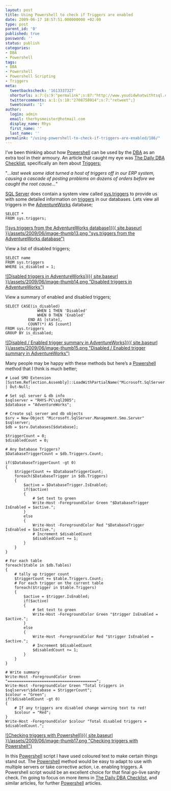 ```yaml
---
layout: post
title: Using Powershell to check if Triggers are enabled
date: 2009-06-17 18:57:51.000000000 +02:00
type: post
parent_id: '0'
published: true
password: ''
status: publish
categories:
- DBA
- Powershell
tags:
- DBA
- Powershell
- Powershell Scripting
- Triggers
meta:
  tweetbackscheck: '1613337327'
  shorturls: a:7:{s:9:"permalink";s:87:"http://www.youdidwhatwithtsql.com/using-powershell-to-check-if-triggers-are-enabled/186";s:7:"tinyurl";s:25:"http://tinyurl.com/mtvhy2";s:4:"isgd";s:18:"http://is.gd/1dpde";s:5:"bitly";s:18:"http://bit.ly/uVyp";s:5:"snipr";s:22:"http://snipr.com/kvl1t";s:5:"snurl";s:22:"http://snurl.com/kvl1t";s:7:"snipurl";s:24:"http://snipurl.com/kvl1t";}
  twittercomments: a:1:{s:10:"2708758914";s:7:"retweet";}
  tweetcount: '1'
author:
  login: admin
  email: therhysmeister@hotmail.com
  display_name: Rhys
  first_name: ''
  last_name: ''
permalink: "/using-powershell-to-check-if-triggers-are-enabled/186/"
---
```

I’ve been thinking about how [Powershell](http://www.microsoft.com/windowsserver2003/technologies/management/powershell/default.mspx) can be used by the [DBA](http://en.wikipedia.org/wiki/Database_administrator) as an extra tool in their armoury. An article that caught my eye was [The Daily DBA Checklist](http://www.simple-talk.com/community/blogs/tony_davis/archive/2008/05/13/52769.aspx), specifically an item about [Triggers](http://en.wikipedia.org/wiki/Database_trigger);

"_…last week some idiot turned a host of triggers off in our ERP system, causing a cascade of posting problems on dozens of orders before we caught the root cause…_"

[SQL Server](http://www.microsoft.com/sqlserver/2008/en/us/default.aspx) does contain a system view called [sys.triggers](http://msdn.microsoft.com/en-us/library/ms188746(SQL.90).aspx) to provide us with some detailed information on [triggers](http://en.wikipedia.org/wiki/Database_trigger) in our databases. Lets view all triggers in the [AdventureWorks](http://www.codeplex.com/MSFTDBProdSamples) database;

```
SELECT *
FROM sys.triggers;
```

[![sys.triggers from the AdventureWorks database]({{ site.baseurl }}/assets/2009/06/image-thumb13.png "sys.triggers from the AdventureWorks database")](http://www.youdidwhatwithtsql.com/wp-content/uploads/2009/06/image13.png)

View a list of disabled triggers;

```
SELECT name
FROM sys.triggers
WHERE is_disabled = 1;
```

[![Disabled triggers in AdventureWorks]({{ site.baseurl }}/assets/2009/06/image-thumb14.png "Disabled triggers in AdventureWorks")](http://www.youdidwhatwithtsql.com/wp-content/uploads/2009/06/image14.png)

View a summary of enabled and disabled triggers;

```
SELECT CASE(is_disabled)
              WHEN 1 THEN 'Disabled'
              WHEN 0 THEN 'Enabled'
          END AS [state],
          COUNT(*) AS [count]
FROM sys.triggers
GROUP BY is_disabled;
```

[![Disabled / Enabled trigger summary in AdventureWorks]({{ site.baseurl }}/assets/2009/06/image-thumb15.png "Disabled / Enabled trigger summary in AdventureWorks")](http://www.youdidwhatwithtsql.com/wp-content/uploads/2009/06/image15.png)

Many people may be happy with these methods but here’s a [Powershell](http://www.microsoft.com/windowsserver2003/technologies/management/powershell/default.mspx) method that I think is much better;

```
# Load SMO Extension
[System.Reflection.Assembly]::LoadWithPartialName("Microsoft.SqlServer.Smo") | Out-Null;

# Set sql server & db info
$sqlserver = "RHYS-PC\sql2005";
$database = "AdventureWorks";

# Create sql server and db objects
$srv = New-Object "Microsoft.SqlServer.Management.Smo.Server" $sqlserver;
$db = $srv.Databases[$database];

$triggerCount = 0;
$disabledCount = 0;

# Any Database Triggers?
$DatabaseTriggerCount = $db.Triggers.Count;

if($DatabaseTriggerCount -gt 0)
{
	$triggerCount += $DatabaseTriggerCount;
	foreach($DatabaseTrigger in $db.Triggers)
	{
		$active = $DatabaseTrigger.IsEnabled;
		if($active)
		{
			# Set text to green
			Write-Host -ForegroundColor Green "$DatabaseTrigger IsEnabled = $active.";
		}
		else
		{
			Write-Host -ForegroundColor Red "$DatabaseTrigger IsEnabled = $active.";
			# Increment $disabledCount
			$disabledCount += 1;
		}
	}
}

# For each table
foreach($table in $db.Tables)
{
	# tally up trigger count
	$triggerCount += $table.Triggers.Count;
	# For each trigger on the current table
	foreach($trigger in $table.Triggers)
	{
		$active = $trigger.IsEnabled;
		if($active)
		{
			# Set text to green
			Write-Host -ForegroundColor Green "$trigger IsEnabled = $active.";
		}
		else
		{
			Write-Host -ForegroundColor Red "$trigger IsEnabled = $active.";
			# Increment $disabledCount
			$disabledCount += 1;
		}
	}
}

# Write summary
Write-Host -ForegroundColor Green "=======================================";
Write-Host -ForegroundColor Green "Total triggers in $sqlserver\$database = $triggerCount";
$colour = "Green";
if($disabledCount -gt 0)
{
	# If any triggers are disabled change warning text to red!
	$colour = "Red";
}
Write-Host -ForegroundColor $colour "Total disabled triggers = $disabledCount.";
```

[![Checking triggers with Powershell]({{ site.baseurl }}/assets/2009/06/image-thumb17.png "Checking triggers with Powershell")](http://www.youdidwhatwithtsql.com/wp-content/uploads/2009/06/image17.png)

In this [Powershell](http://www.microsoft.com/windowsserver2003/technologies/management/powershell/default.mspx) script I have used coloured text to make certain things stand out. The [Powershell](http://www.microsoft.com/windowsserver2003/technologies/management/powershell/default.mspx) method would be easy to adapt to use with multiple servers or take corrective action, i.e. enabling triggers. A Powershell script would be an excellent choice for that final go-live sanity check. I’m going to focus on more items in [The Daily DBA Checklist](http://www.simple-talk.com/community/blogs/tony_davis/archive/2008/05/13/52769.aspx), and similar articles, for further [Powershell](http://www.microsoft.com/windowsserver2003/technologies/management/powershell/default.mspx) articles.

